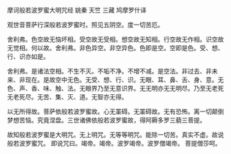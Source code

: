 摩诃般若波罗蜜大明咒经
姚秦 天竺 三藏 鸠摩罗什译

观世音菩萨行深般若波罗蜜时。照见五阴空。度一切苦厄。

舍利弗。色空故无恼坏相。受空故无受相。想空故无知相。行空故无作相。识空故无觉相。何以故。舍利弗。非色异空。非空异色。色即是空。空即是色。受、想、行、识亦如是。

舍利弗。是诸法空相。不生不灭。不垢不净。不增不减。是空法。非过去、非未来、非现在。是故空中无色。无受、想、行、识。无眼、耳、鼻、舌、身、意。无色、声、香、味、触、法。无眼界乃至无意识界。无无明亦无无明尽。乃至无老死无老死尽。无苦、集、灭、道。无智亦无得。

以无所得故。菩萨依般若波罗蜜故。心无罣碍。无罣碍故。无有恐怖。离一切颠倒梦想苦恼。究竟涅盘。三世诸佛依般若波罗蜜故，得阿耨多罗三藐三菩提。

故知般若波罗蜜是大明咒。无上明咒。无等等明咒。能除一切苦。真实不虚。故说般若波罗蜜咒。
即说咒曰。竭帝。竭帝。波罗竭帝。波罗僧竭帝。 菩提僧莎呵。